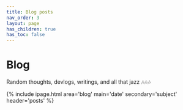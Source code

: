 ```yaml
---
title: Blog posts
nav_order: 3
layout: page
has_children: true
has_toc: false
---
```


# Blog

Random thoughts, devlogs, writings, and all that jazz 🎶🎶🎶

{% include ipage.html 
  area='blog'
  main='date'
  secondary='subject'
  header='posts'
%}